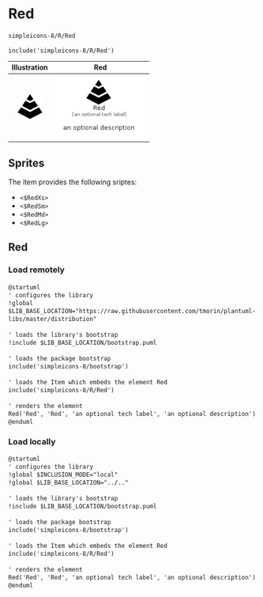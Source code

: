 # Red


```text
simpleicons-8/R/Red
```

```text
include('simpleicons-8/R/Red')
```



| Illustration | Red |
| :---: | :---: |
| ![illustration for Illustration](../../simpleicons-8/R/Red.png) | ![illustration for Red](../../simpleicons-8/R/Red.Local.png) |



## Sprites
The item provides the following sriptes:

- `<$RedXs>`
- `<$RedSm>`
- `<$RedMd>`
- `<$RedLg>`





## Red

### Load remotely
```plantuml
@startuml
' configures the library
!global $LIB_BASE_LOCATION="https://raw.githubusercontent.com/tmorin/plantuml-libs/master/distribution"

' loads the library's bootstrap
!include $LIB_BASE_LOCATION/bootstrap.puml

' loads the package bootstrap
include('simpleicons-8/bootstrap')

' loads the Item which embeds the element Red
include('simpleicons-8/R/Red')

' renders the element
Red('Red', 'Red', 'an optional tech label', 'an optional description')
@enduml
```

### Load locally
```plantuml
@startuml
' configures the library
!global $INCLUSION_MODE="local"
!global $LIB_BASE_LOCATION="../.."

' loads the library's bootstrap
!include $LIB_BASE_LOCATION/bootstrap.puml

' loads the package bootstrap
include('simpleicons-8/bootstrap')

' loads the Item which embeds the element Red
include('simpleicons-8/R/Red')

' renders the element
Red('Red', 'Red', 'an optional tech label', 'an optional description')
@enduml
```

